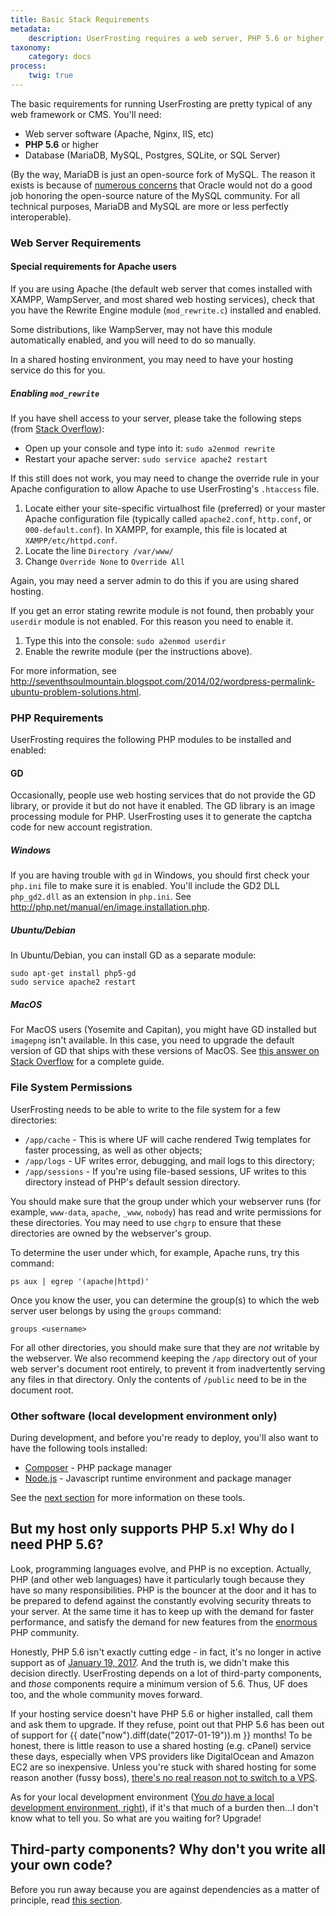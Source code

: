 ```yaml
---
title: Basic Stack Requirements
metadata:
    description: UserFrosting requires a web server, PHP 5.6 or higher, and some sort of database.
taxonomy:
    category: docs
process:
    twig: true
---
```


The basic requirements for running UserFrosting are pretty typical of any web framework or CMS.  You'll need:

- Web server software (Apache, Nginx, IIS, etc)
- **PHP 5.6** or higher
- Database (MariaDB, MySQL, Postgres, SQLite, or SQL Server)

(By the way, MariaDB is just an open-source fork of MySQL.  The reason it exists is because of [numerous concerns](http://www.computerworld.com.au/article/457551/dead_database_walking_mysql_creator_why_future_belongs_mariadb/) that Oracle would not do a good job honoring the open-source nature of the MySQL community.  For all technical purposes, MariaDB and MySQL are more or less perfectly interoperable).

### Web Server Requirements

#### Special requirements for Apache users

If you are using Apache (the default web server that comes installed with XAMPP, WampServer, and most shared web hosting services), check that you have the Rewrite Engine module (`mod_rewrite.c`) installed and enabled.

Some distributions, like WampServer, may not have this module automatically enabled, and you will need to do so manually.

In a shared hosting environment, you may need to have your hosting service do this for you.

##### Enabling `mod_rewrite`

If you have shell access to your server, please take the following steps (from [Stack Overflow](http://stackoverflow.com/questions/869092/how-to-enable-mod-rewrite-for-apache-2-2/21658877#21658877)):

- Open up your console and type into it: `sudo a2enmod rewrite`
- Restart your apache server: `sudo service apache2 restart`

If this still does not work, you may need to change the override rule in your Apache configuration to allow Apache to use UserFrosting's `.htaccess` file.

1. Locate either your site-specific virtualhost file (preferred) or your master Apache configuration file (typically called `apache2.conf`, `http.conf`, or `000-default.conf`).  In XAMPP, for example, this file is located at `XAMPP/etc/httpd.conf`.
2. Locate the line `Directory /var/www/`
3. Change `Override None` to `Override All`

Again, you may need a server admin to do this if you are using shared hosting.

If you get an error stating rewrite module is not found, then probably your `userdir` module is not enabled. For this reason you need to enable it.

1. Type this into the console: `sudo a2enmod userdir`
2. Enable the rewrite module (per the instructions above).

For more information, see http://seventhsoulmountain.blogspot.com/2014/02/wordpress-permalink-ubuntu-problem-solutions.html.

### PHP Requirements

UserFrosting requires the following PHP modules to be installed and enabled:

#### GD

Occasionally, people use web hosting services that do not provide the GD library, or provide it but do not have it enabled.  The GD library is an image processing module for PHP.  UserFrosting uses it to generate the captcha code for new account registration.

##### Windows

If you are having trouble with `gd` in Windows, you should first check your `php.ini` file to make sure it is enabled.  You'll include the GD2 DLL `php_gd2.dll` as an extension in `php.ini`.  See http://php.net/manual/en/image.installation.php.

##### Ubuntu/Debian

In Ubuntu/Debian, you can install GD as a separate module:

```
sudo apt-get install php5-gd
sudo service apache2 restart
```

##### MacOS

For MacOS users (Yosemite and Capitan), you might have GD installed but `imagepng` isn't available.  In this case, you need to upgrade the default version of GD that ships with these versions of MacOS.  See [this answer on Stack Overflow](http://stackoverflow.com/a/26505558/2970321) for a complete guide.

### File System Permissions

UserFrosting needs to be able to write to the file system for a few directories:

- `/app/cache` - This is where UF will cache rendered Twig templates for faster processing, as well as other objects;
- `/app/logs` - UF writes error, debugging, and mail logs to this directory;
- `/app/sessions` - If you're using file-based sessions, UF writes to this directory instead of PHP's default session directory.

You should make sure that the group under which your webserver runs (for example, `www-data`, `apache`, `_www`, `nobody`) has read and write permissions for these directories.  You may need to use `chgrp` to ensure that these directories are owned by the webserver's group.

To determine the user under which, for example, Apache runs, try this command:

`ps aux | egrep '(apache|httpd)'`

Once you know the user, you can determine the group(s) to which the web server user belongs by using the `groups` command:

`groups <username>`

For all other directories, you should make sure that they are *not* writable by the webserver.  We also recommend keeping the `/app` directory out of your web server's document root entirely, to prevent it from inadvertently serving any files in that directory.  Only the contents of `/public` need to be in the document root.

### Other software (local development environment only)

During development, and before you're ready to deploy, you'll also want to have the following tools installed:

- [Composer](https://getcomposer.org) - PHP package manager
- [Node.js](https://nodejs.org/en/) - Javascript runtime environment and package manager

See the [next section](/installation/requirements/essential-tools-for-php) for more information on these tools.

## But my host only supports PHP 5.x!  Why do I need PHP 5.6?

Look, programming languages evolve, and PHP is no exception.  Actually, PHP (and other web languages) have it particularly tough because they have so many responsibilities.  PHP is the bouncer at the door and it has to be prepared to defend against the constantly evolving security threats to your server.  At the same time it has to keep up with the demand for faster performance, and satisfy the demand for new features from the [enormous](https://w3techs.com/technologies/overview/programming_language/all) PHP community.

Honestly, PHP 5.6 isn't exactly cutting edge - in fact, it's no longer in active support as of [January 19, 2017](http://php.net/supported-versions.php).  And the truth is, we didn't make this decision directly.  UserFrosting depends on a lot of third-party components, and *those* components require a minimum version of 5.6.  Thus, UF does too, and the whole community moves forward.

If your hosting service doesn't have PHP 5.6 or higher installed, call them and ask them to upgrade.  If they refuse, point out that PHP 5.6 has been out of support for {{ date("now").diff(date("2017-01-19")).m }} months!  To be honest, there is little reason to use a shared hosting (e.g. cPanel)
service these days, especially when VPS providers like DigitalOcean and Amazon EC2 are so inexpensive.  Unless you're stuck with shared hosting for some reason another (fussy boss), [there's no real reason not to switch to a VPS](https://www.hostt.com/still-use-shared-hosting-theres-vps/).

As for your local development environment ([You _do_ have a local development environment, right](/background/develop-locally-serve-globally)), if it's that much of a burden then...I don't know what to tell you.  So what are you waiting for?  Upgrade!

## Third-party components?  Why don't you write all your own code?

Before you run away because you are against dependencies as a matter of principle, read [this section](/background/dont-reinvent-the-wheel).
